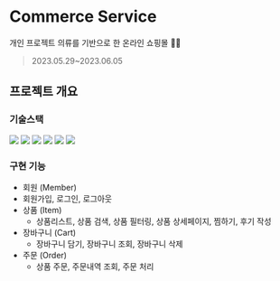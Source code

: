 # Commerce Service
개인 프로젝트
의류를 기반으로 한 온라인 쇼핑몰 👕👖
> 2023.05.29~2023.06.05
## 프로젝트 개요
### 기술스택
  <img src="https://img.shields.io/badge/HTML5-E34F26?style=flat-square&logo=HTML5&logoColor=white"/></a>
  <img src="https://img.shields.io/badge/CSS3-1572B6?style=flat-square&logo=CSS3&logoColor=white"/></a>
  <img src="https://img.shields.io/badge/typescript-3178C6?style=flat-square&logo=typescript&logoColor=white"/></a>
  <img src="https://img.shields.io/badge/nextdotjs-000000?style=flat-square&logo=nextdotjs&logoColor=white"/></a>
  <img src="https://img.shields.io/badge/prisma-2D3748?style=flat-square&logo=prisma&logoColor=white"/></a>
  <img src="https://img.shields.io/badge/vercel-000000?style=flat-square&logo=vercel&logoColor=white"/></a>

### 구현 기능
* 회원 (Member)
 * 회원가입, 로그인, 로그아웃
* 상품 (Item)
  * 상품리스트, 상품 검색, 상품 필터링, 상품 상세페이지, 찜하기, 후기 작성
* 장바구니 (Cart)
  * 장바구니 담기, 장바구니 조회, 장바구니 삭제
* 주문 (Order)
  * 상품 주문, 주문내역 조회, 주문 처리
  
  

